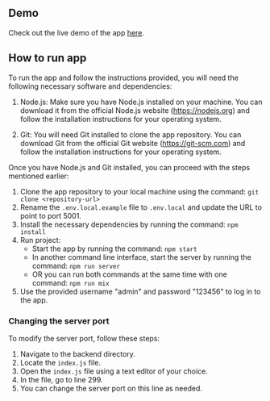 ## Demo
Check out the live demo of the app [here](http://144.172.113.66:5000/).

## How to run app
To run the app and follow the instructions provided, you will need the following necessary software and dependencies:

1. Node.js: Make sure you have Node.js installed on your machine. You can download it from the official Node.js website (https://nodejs.org) and follow the installation instructions for your operating system.

2. Git: You will need Git installed to clone the app repository. You can download Git from the official Git website (https://git-scm.com) and follow the installation instructions for your operating system.

Once you have Node.js and Git installed, you can proceed with the steps mentioned earlier:

1. Clone the app repository to your local machine using the command: `git clone <repository-url>`
2. Rename the `.env.local.example` file to `.env.local` and update the URL to point to port 5001.
3. Install the necessary dependencies by running the command: `npm install`
4. Run project:
    - Start the app by running the command: `npm start`
    - In another command line interface, start the server by running the command: `npm run server`
    - OR you can run both commands at the same time with one command: `npm run mix`
7. Use the provided username "admin" and password "123456" to log in to the app.

### Changing the server port
To modify the server port, follow these steps:
1. Navigate to the backend directory.
2. Locate the `index.js` file.
3. Open the `index.js` file using a text editor of your choice.
4. In the file, go to line 299.
5. You can change the server port on this line as needed.